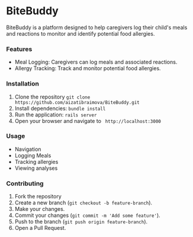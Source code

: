 # BiteBuddy

BiteBuddy is a platform designed to help caregivers log their child's meals and reactions to monitor and identify potential food allergies.

### Features

- Meal Logging: Caregivers can log meals and associated reactions.
- Allergy Tracking: Track and monitor potential food allergies. 

### Installation 
1. Clone the repository
`git clone https://github.com/aizatibraimova/BiteBuddy.git`
2. Install dependencies:
`bundle install`
3. Run the application:
`rails server`
4. Open your browser and navigate to
` http://localhost:3000`

### Usage
- Navigation
- Logging Meals
- Tracking allergies
- Viewing analyses

### Contributing
1. Fork the repository 
2. Create a new branch (`git checkout -b feature-branch`).
3. Make your changes.
4. Commit your changes (`git commit -m 'Add some feature'`).
5. Push to the branch (`git push origin feature-branch`).
6. Open a Pull Request.
